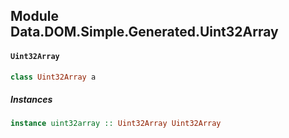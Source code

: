 ## Module Data.DOM.Simple.Generated.Uint32Array

#### `Uint32Array`

``` purescript
class Uint32Array a
```

##### Instances
``` purescript
instance uint32array :: Uint32Array Uint32Array
```


